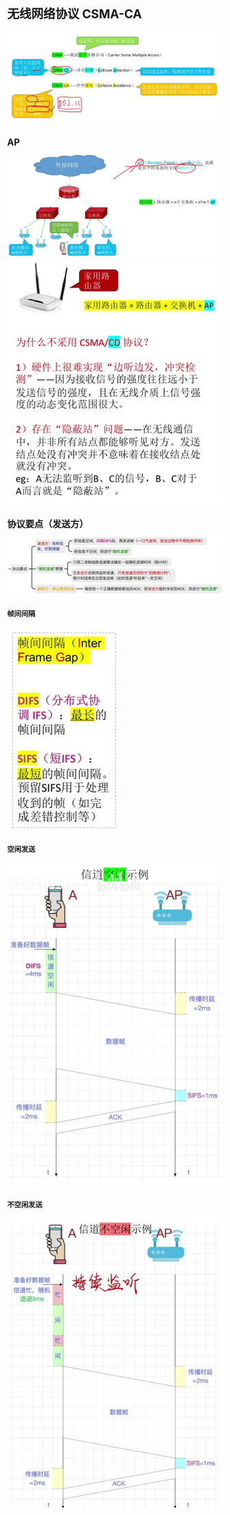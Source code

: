 
# 无线网络协议 CSMA-CA
![输入图片说明](/imgs/2025-07-31/ynNMQsYaNFjNkdym.png)

## AP
![输入图片说明](/imgs/2025-07-31/9yQqHZKYq5YmWyaT.png)
![输入图片说明](/imgs/2025-07-31/8E56mRoA13l2RNO4.png)
![输入图片说明](/imgs/2025-07-31/PutDE1CjcmcQX8Hp.png)
## 协议要点（发送方）
![输入图片说明](/imgs/2025-07-31/ccuTlBA8xYWiTPej.png)

### 帧间间隔
![输入图片说明](/imgs/2025-07-31/PmM3onS2W5JUE3QR.png)
### 空闲发送
![输入图片说明](/imgs/2025-07-31/gpcsGaGFmoFs1wXl.png)

### 不空闲发送
![输入图片说明](/imgs/2025-07-31/av9h0fjjEakgy7Bq.png)
<!--stackedit_data:
eyJoaXN0b3J5IjpbMTUzODcwOTA5NSwtNzk1NTQzODg2XX0=
-->